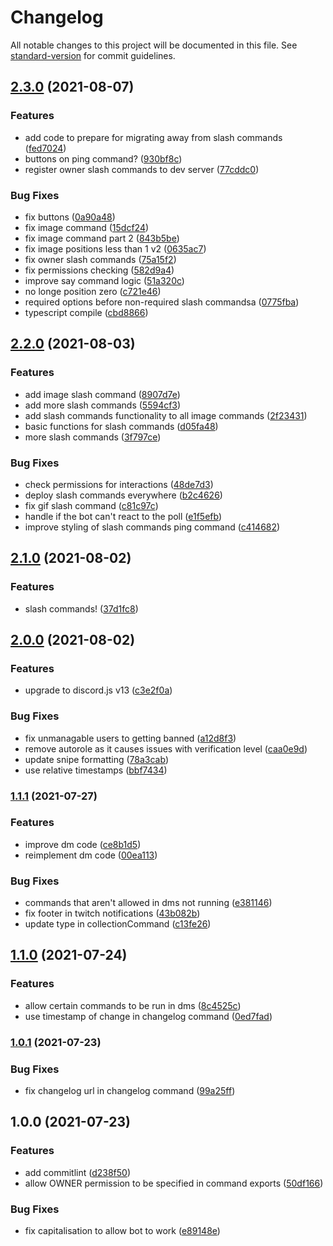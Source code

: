 # Changelog

All notable changes to this project will be documented in this file. See [standard-version](https://github.com/conventional-changelog/standard-version) for commit guidelines.

## [2.3.0](https://github.com/jamesatjaminit/Jam-Bot/compare/v2.2.0...v2.3.0) (2021-08-07)


### Features

* add code to prepare for migrating away from slash commands ([fed7024](https://github.com/jamesatjaminit/Jam-Bot/commit/fed7024ad613700bdd67a8e6f6f739ba1f84a46e))
* buttons on ping command? ([930bf8c](https://github.com/jamesatjaminit/Jam-Bot/commit/930bf8c7fb999c72c74ef96dcb07af6ab0f54b80))
* register owner slash commands to dev server ([77cddc0](https://github.com/jamesatjaminit/Jam-Bot/commit/77cddc042191f59bbc27c7a13eb57167fb4c387d))


### Bug Fixes

* fix buttons ([0a90a48](https://github.com/jamesatjaminit/Jam-Bot/commit/0a90a488e7d11bb862354b4aea1c6fd8fcc5f529))
* fix image command ([15dcf24](https://github.com/jamesatjaminit/Jam-Bot/commit/15dcf246080ed0325f1e6ff0fe4f1ddab33b04c4))
* fix image command part 2 ([843b5be](https://github.com/jamesatjaminit/Jam-Bot/commit/843b5be19d6d0776d4d68691a9b5610965d7a759))
* fix image positions less than 1 v2 ([0635ac7](https://github.com/jamesatjaminit/Jam-Bot/commit/0635ac78976893bea10165a0aa51c26655168a58))
* fix owner slash commands ([75a15f2](https://github.com/jamesatjaminit/Jam-Bot/commit/75a15f2afb6785f1e92fa2f6c36ea5613936984d))
* fix permissions checking ([582d9a4](https://github.com/jamesatjaminit/Jam-Bot/commit/582d9a4f0c353fec91047b6954c6e0c94fcc32fe))
* improve say command logic ([51a320c](https://github.com/jamesatjaminit/Jam-Bot/commit/51a320c5a241f2182a745d35aec0e42a095307de))
* no longe position zero ([c721e46](https://github.com/jamesatjaminit/Jam-Bot/commit/c721e460ce775abf8d4385266bdce085f146b539))
* required options before non-required slash commandsa ([0775fba](https://github.com/jamesatjaminit/Jam-Bot/commit/0775fba32bece182a16cc2cdf266c2466e771930))
* typescript compile ([cbd8866](https://github.com/jamesatjaminit/Jam-Bot/commit/cbd8866aef48f244dd49cdff440bca67ad037465))

## [2.2.0](https://github.com/jamesatjaminit/Jam-Bot/compare/v2.1.0...v2.2.0) (2021-08-03)


### Features

* add image slash command ([8907d7e](https://github.com/jamesatjaminit/Jam-Bot/commit/8907d7e4d7bc16ca6f1fb4fc061bc408766024bf))
* add more slash commands ([5594cf3](https://github.com/jamesatjaminit/Jam-Bot/commit/5594cf34b9e1ea18288371b2d2bb64f3185da4da))
* add slash commands functionality to all image commands ([2f23431](https://github.com/jamesatjaminit/Jam-Bot/commit/2f23431366ba6237fda617757f63c682fa6ca811))
* basic functions for slash commands ([d05fa48](https://github.com/jamesatjaminit/Jam-Bot/commit/d05fa48c7745211eb1d9a7f65575754a31726456))
* more slash commands ([3f797ce](https://github.com/jamesatjaminit/Jam-Bot/commit/3f797ceec952e22cc4ad8c0cf4a174cf173ae062))


### Bug Fixes

* check permissions for interactions ([48de7d3](https://github.com/jamesatjaminit/Jam-Bot/commit/48de7d36940cf56dca30124bcab2993de7896ad2))
* deploy slash commands everywhere ([b2c4626](https://github.com/jamesatjaminit/Jam-Bot/commit/b2c46263fe204b0adb36475cbf38d5fec1466d4f))
* fix gif slash command ([c81c97c](https://github.com/jamesatjaminit/Jam-Bot/commit/c81c97c0757a6d8ac0030052a1da9b983fc3d45c))
* handle if the bot can't react to the poll ([e1f5efb](https://github.com/jamesatjaminit/Jam-Bot/commit/e1f5efbcb946221dd5214bf9ba2b3d8a10c7ac3f))
* improve styling of slash commands ping command ([c414682](https://github.com/jamesatjaminit/Jam-Bot/commit/c414682b862b8eac00f20958cf7a4375e6081033))

## [2.1.0](https://github.com/jamesatjaminit/Jam-Bot/compare/v2.0.0...v2.1.0) (2021-08-02)


### Features

* slash commands! ([37d1fc8](https://github.com/jamesatjaminit/Jam-Bot/commit/37d1fc88321d95d9c11d75f6dcffacda422d9d31))

## [2.0.0](https://github.com/jamesatjaminit/Jam-Bot/compare/v1.1.1...v2.0.0) (2021-08-02)


### Features

* upgrade to discord.js v13 ([c3e2f0a](https://github.com/jamesatjaminit/Jam-Bot/commit/c3e2f0a55575a867334875a0f9bb8a2c58517a66))


### Bug Fixes

* fix unmanagable users to getting banned ([a12d8f3](https://github.com/jamesatjaminit/Jam-Bot/commit/a12d8f30e4cb40435abe833ba990b85757fbd1fd))
* remove autorole as it causes issues with verification level ([caa0e9d](https://github.com/jamesatjaminit/Jam-Bot/commit/caa0e9def8f1fc3cf590538e7cd03301486b8a22))
* update snipe formatting ([78a3cab](https://github.com/jamesatjaminit/Jam-Bot/commit/78a3cab5ad0b90961690b8904bd6815fc0fdf88d))
* use relative timestamps ([bbf7434](https://github.com/jamesatjaminit/Jam-Bot/commit/bbf743442e5a1d9112b9022cbc3c60a992a7ae71))

### [1.1.1](https://github.com/jamesatjaminit/Jam-Bot/compare/v1.1.0...v1.1.1) (2021-07-27)


### Features

* improve dm code ([ce8b1d5](https://github.com/jamesatjaminit/Jam-Bot/commit/ce8b1d584209820fbb95b02346f585cdf9e8306e))
* reimplement dm code ([00ea113](https://github.com/jamesatjaminit/Jam-Bot/commit/00ea113796e8a61ebe322ac782be0f030f75bd5a))


### Bug Fixes

* commands that aren't allowed in dms not running ([e381146](https://github.com/jamesatjaminit/Jam-Bot/commit/e3811465d923c6450842c5cc02293ed0c047bd35))
* fix footer in twitch notifications ([43b082b](https://github.com/jamesatjaminit/Jam-Bot/commit/43b082b733021a62ee25dc3ebb7b71cbc1046df3))
* update type in collectionCommand ([c13fe26](https://github.com/jamesatjaminit/Jam-Bot/commit/c13fe26353c4591ab938635e6307c92293afacb8))

## [1.1.0](https://github.com/jamesatjaminit/Jam-Bot/compare/v1.0.2...v1.1.0) (2021-07-24)


### Features

* allow certain commands to be run in dms ([8c4525c](https://github.com/jamesatjaminit/Jam-Bot/commit/8c4525c515b6046795cb8ee6b12b2beab03958e6))
* use timestamp of change in changelog command ([0ed7fad](https://github.com/jamesatjaminit/Jam-Bot/commit/0ed7fad21937209837888b257fc2a146500f4bd6))


### [1.0.1](https://github.com/jamesatjaminit/Jam-Bot/compare/v1.0.0...v1.0.1) (2021-07-23)


### Bug Fixes

* fix changelog url in changelog command ([99a25ff](https://github.com/jamesatjaminit/Jam-Bot/commit/99a25ff65d935459a734be3747c02eefbd28a5c4))

## 1.0.0 (2021-07-23)


### Features

* add commitlint ([d238f50](https://github.com/jamesatjaminit/Jam-Bot/commit/d238f506b0641b4efe32ff22b356cfba40bf1b2e))
* allow OWNER permission to be specified in command exports ([50df166](https://github.com/jamesatjaminit/Jam-Bot/commit/50df1660bfb6eb9dd30a62cde0843f94fb8869de))


### Bug Fixes

* fix capitalisation to allow bot to work ([e89148e](https://github.com/jamesatjaminit/Jam-Bot/commit/e89148eba213ec1751bd4abf8f931ce8bd1777ae))
